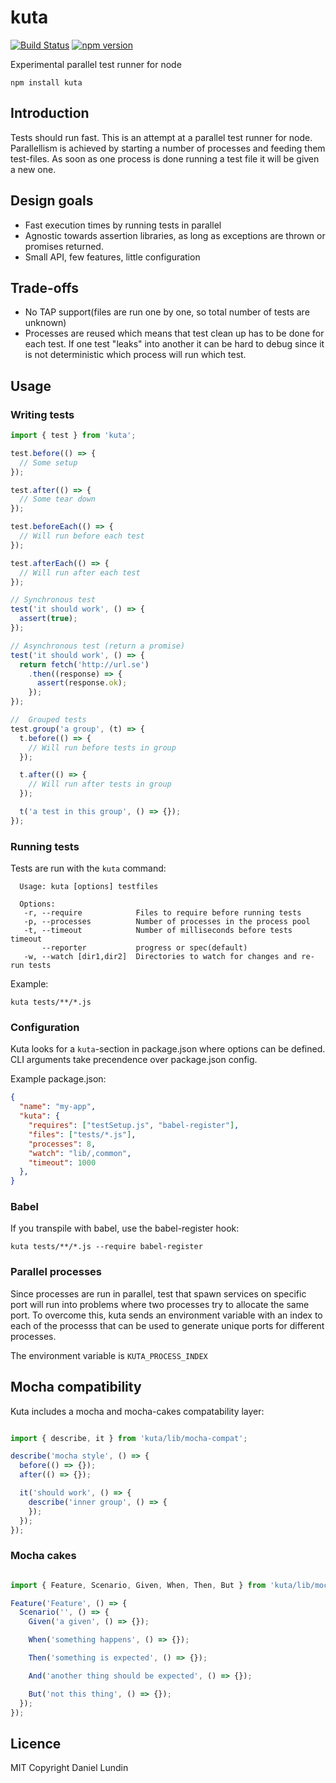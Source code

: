 # kuta
[![Build Status](https://travis-ci.org/daniel-lundin/kuta.svg?branch=master)](https://travis-ci.org/daniel-lundin/kuta)
[![npm version](https://badge.fury.io/js/kuta.svg)](https://badge.fury.io/js/kuta)

Experimental parallel test runner for node

`npm install kuta`

## Introduction

Tests should run fast. This is an attempt at a parallel test runner for node. Parallellism is achieved by starting a number of processes and feeding them test-files. As soon as one process is done running a test file it will be given a new one.

## Design goals

- Fast execution times by running tests in parallel
- Agnostic towards assertion libraries, as long as exceptions are thrown or promises returned.
- Small API, few features, little configuration

## Trade-offs

 - No TAP support(files are run one by one, so total number of tests are unknown)
 - Processes are reused which means that test clean up has to be done for each test. If one test "leaks" into another it can be hard to debug since it is not deterministic which process will run which test.

## Usage

### Writing tests

```js
import { test } from 'kuta';

test.before(() => {
  // Some setup
});

test.after(() => {
  // Some tear down
});

test.beforeEach(() => {
  // Will run before each test
});

test.afterEach(() => {
  // Will run after each test
});

// Synchronous test
test('it should work', () => {
  assert(true);
});

// Asynchronous test (return a promise)
test('it should work', () => {
  return fetch('http://url.se')
    .then((response) => {
      assert(response.ok);
    });
});

//  Grouped tests
test.group('a group', (t) => {
  t.before(() => {
    // Will run before tests in group
  });

  t.after(() => {
    // Will run after tests in group
  });

  t('a test in this group', () => {});
});

```

### Running tests

Tests are run with the `kuta` command:

```
  Usage: kuta [options] testfiles

  Options:
   -r, --require            Files to require before running tests
   -p, --processes          Number of processes in the process pool
   -t, --timeout            Number of milliseconds before tests timeout
       --reporter           progress or spec(default)
   -w, --watch [dir1,dir2]  Directories to watch for changes and re-run tests
```


Example:

`kuta tests/**/*.js`

### Configuration

Kuta looks for a `kuta`-section in package.json where options can be defined. CLI arguments take precendence over package.json config.

Example package.json:

```json
{
  "name": "my-app",
  "kuta": {
    "requires": ["testSetup.js", "babel-register"],
    "files": ["tests/*.js"],
    "processes": 8,
    "watch": "lib/,common",
    "timeout": 1000
  },
}
```

### Babel

If you transpile with babel, use the babel-register hook:

`kuta tests/**/*.js --require babel-register`

### Parallel processes

Since processes are run in parallel, test that spawn services on specific port will run into problems where two processes try to allocate the same port. To overcome this, kuta sends an environment variable with an index to each of the processs that can be used to generate unique ports for different processes.

The environment variable is `KUTA_PROCESS_INDEX`

## Mocha compatibility

Kuta includes a mocha and mocha-cakes compatability layer:

```js

import { describe, it } from 'kuta/lib/mocha-compat';

describe('mocha style', () => {
  before(() => {});
  after(() => {});

  it('should work', () => {
    describe('inner group', () => {
    });
  });
});
```

### Mocha cakes

```js

import { Feature, Scenario, Given, When, Then, But } from 'kuta/lib/mocha-compat';

Feature('Feature', () => {
  Scenario('', () => {
    Given('a given', () => {});

    When('something happens', () => {});

    Then('something is expected', () => {});

    And('another thing should be expected', () => {});

    But('not this thing', () => {});
  });
});
```

## Licence

MIT Copyright Daniel Lundin
